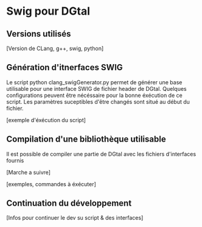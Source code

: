 Swig pour DGtal
===============

Versions utilisés
-----------------

[Version de CLang, g++, swig, python]

Génération d'itnerfaces SWIG
----------------------------

Le script python clang_swigGenerator.py permet de générer une base utilisable pour une interface 
SWIG de fichier header de DGtal.
Quelques configurations peuvent être nécéssaire pour la bonne éxécution de ce script. Les paramètres 
suceptibles d'être changés sont situé au début du fichier.

[exemple d'éxécution du script]


Compilation d'une bibliothèque utilisable
-----------------------------------------

Il est possible de compiler une partie de DGtal avec les fichiers d'interfaces fournis

[Marche a suivre]

[exemples, commandes à éxécuter]

Continuation du développement
-----------------------------

[Infos pour continuer le dev su script & des interfaces]


